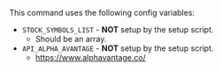 This command uses the following config variables:

- `STOCK_SYMBOLS_LIST` - **NOT** setup by the setup script.
  - Should be an array.
- `API_ALPHA_AVANTAGE` - **NOT** setup by the setup script.
  - https://www.alphavantage.co/
